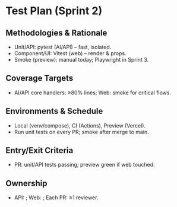# Test Plan (Sprint 2)
## Methodologies & Rationale
- Unit/API: pytest (AI/API) – fast, isolated.
- Component/UI: Vitest (web) – render & props.
- Smoke (preview): manual today; Playwright in Sprint 3.
## Coverage Targets
- AI/API core handlers: ≥80% lines; Web: smoke for critical flows.
## Environments & Schedule
- Local (venv/compose), CI (Actions), Preview (Vercel).
- Run unit tests on every PR; smoke after merge to main.
## Entry/Exit Criteria
- PR: unit/API tests passing; preview green if web touched.
## Ownership
- API: <you>; Web: <teammate>; Each PR: ≥1 reviewer.
